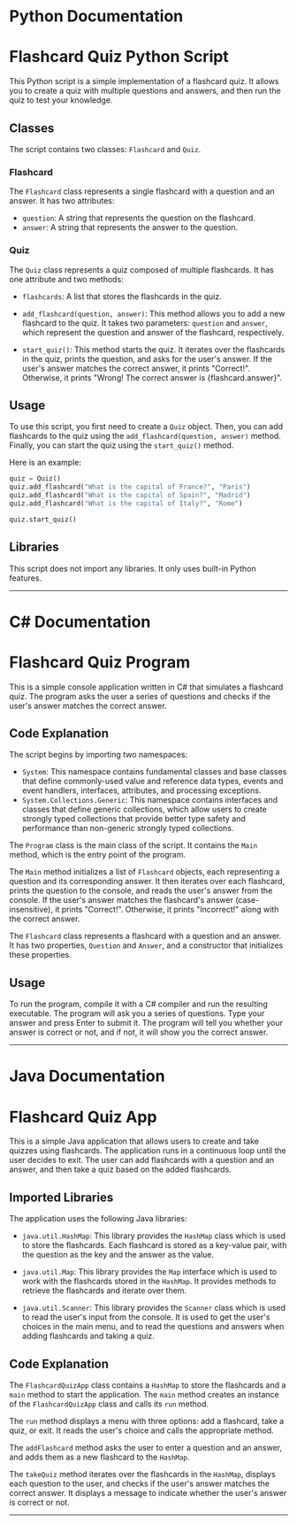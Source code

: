 # Python Documentation

# Flashcard Quiz Python Script

This Python script is a simple implementation of a flashcard quiz. It allows you to create a quiz with multiple questions and answers, and then run the quiz to test your knowledge.

## Classes

The script contains two classes: `Flashcard` and `Quiz`.

### Flashcard

The `Flashcard` class represents a single flashcard with a question and an answer. It has two attributes:

- `question`: A string that represents the question on the flashcard.
- `answer`: A string that represents the answer to the question.

### Quiz

The `Quiz` class represents a quiz composed of multiple flashcards. It has one attribute and two methods:

- `flashcards`: A list that stores the flashcards in the quiz.

- `add_flashcard(question, answer)`: This method allows you to add a new flashcard to the quiz. It takes two parameters: `question` and `answer`, which represent the question and answer of the flashcard, respectively.

- `start_quiz()`: This method starts the quiz. It iterates over the flashcards in the quiz, prints the question, and asks for the user's answer. If the user's answer matches the correct answer, it prints "Correct!". Otherwise, it prints "Wrong! The correct answer is {flashcard.answer}".

## Usage

To use this script, you first need to create a `Quiz` object. Then, you can add flashcards to the quiz using the `add_flashcard(question, answer)` method. Finally, you can start the quiz using the `start_quiz()` method.

Here is an example:

```python
quiz = Quiz()
quiz.add_flashcard("What is the capital of France?", "Paris")
quiz.add_flashcard("What is the capital of Spain?", "Madrid")
quiz.add_flashcard("What is the capital of Italy?", "Rome")

quiz.start_quiz()
```

## Libraries

This script does not import any libraries. It only uses built-in Python features.

---

# C# Documentation

# Flashcard Quiz Program

This is a simple console application written in C# that simulates a flashcard quiz. The program asks the user a series of questions and checks if the user's answer matches the correct answer.

## Code Explanation

The script begins by importing two namespaces:

- `System`: This namespace contains fundamental classes and base classes that define commonly-used value and reference data types, events and event handlers, interfaces, attributes, and processing exceptions.
- `System.Collections.Generic`: This namespace contains interfaces and classes that define generic collections, which allow users to create strongly typed collections that provide better type safety and performance than non-generic strongly typed collections.

The `Program` class is the main class of the script. It contains the `Main` method, which is the entry point of the program.

The `Main` method initializes a list of `Flashcard` objects, each representing a question and its corresponding answer. It then iterates over each flashcard, prints the question to the console, and reads the user's answer from the console. If the user's answer matches the flashcard's answer (case-insensitive), it prints "Correct!". Otherwise, it prints "Incorrect!" along with the correct answer.

The `Flashcard` class represents a flashcard with a question and an answer. It has two properties, `Question` and `Answer`, and a constructor that initializes these properties.

## Usage

To run the program, compile it with a C# compiler and run the resulting executable. The program will ask you a series of questions. Type your answer and press Enter to submit it. The program will tell you whether your answer is correct or not, and if not, it will show you the correct answer.

---

# Java Documentation

# Flashcard Quiz App

This is a simple Java application that allows users to create and take quizzes using flashcards. The application runs in a continuous loop until the user decides to exit. The user can add flashcards with a question and an answer, and then take a quiz based on the added flashcards.

## Imported Libraries

The application uses the following Java libraries:

- `java.util.HashMap`: This library provides the `HashMap` class which is used to store the flashcards. Each flashcard is stored as a key-value pair, with the question as the key and the answer as the value.

- `java.util.Map`: This library provides the `Map` interface which is used to work with the flashcards stored in the `HashMap`. It provides methods to retrieve the flashcards and iterate over them.

- `java.util.Scanner`: This library provides the `Scanner` class which is used to read the user's input from the console. It is used to get the user's choices in the main menu, and to read the questions and answers when adding flashcards and taking a quiz.

## Code Explanation

The `FlashcardQuizApp` class contains a `HashMap` to store the flashcards and a `main` method to start the application. The `main` method creates an instance of the `FlashcardQuizApp` class and calls its `run` method.

The `run` method displays a menu with three options: add a flashcard, take a quiz, or exit. It reads the user's choice and calls the appropriate method.

The `addFlashcard` method asks the user to enter a question and an answer, and adds them as a new flashcard to the `HashMap`.

The `takeQuiz` method iterates over the flashcards in the `HashMap`, displays each question to the user, and checks if the user's answer matches the correct answer. It displays a message to indicate whether the user's answer is correct or not.

---
